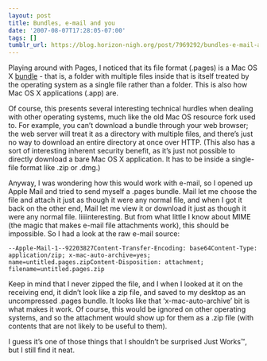 ```yaml
---
layout: post
title: Bundles, e-mail and you
date: '2007-08-07T17:28:05-07:00'
tags: []
tumblr_url: https://blog.horizon-nigh.org/post/7969292/bundles-e-mail-and-you
---
```

Playing around with Pages, I noticed that its file format (.pages) is a Mac OS X [bundle](http://en.wikipedia.org/wiki/Bundle_(NEXTSTEP)) - that is, a folder with multiple files inside that is itself treated by the operating system as a single file rather than a folder. This is also how Mac OS X applications (.app) are.

Of course, this presents several interesting technical hurdles when dealing with other operating systems, much like the old Mac OS resource fork used to. For example, you can’t download a bundle through your web browser; the web server will treat it as a directory with multiple files, and there’s just no way to download an entire directory at once over HTTP. (This also has a sort of interesting inherent security benefit, as it’s just not possible to directly download a bare Mac OS X application. It has to be inside a single-file format like .zip or .dmg.)

Anyway, I was wondering how this would work with e-mail, so I opened up Apple Mail and tried to send myself a .pages bundle. Mail let me choose the file and attach it just as though it were any normal file, and when I got it back on the other end, Mail let me view it or download it just as though it were any normal file. Iiiiinteresting. But from what little I know about MIME (the magic that makes e-mail file attachments work), this should be impossible. So I had a look at the raw e-mail source:

`--Apple-Mail-1--92203827Content-Transfer-Encoding: base64Content-Type: application/zip; x-mac-auto-archive=yes; name=untitled.pages.zipContent-Disposition: attachment; filename=untitled.pages.zip`

Keep in mind that I never zipped the file, and I when I looked at it on the receiving end, it didn’t look like a zip file, and saved to my desktop as an uncompressed .pages bundle. It looks like that ‘x-mac-auto-archive’ bit is what makes it work. Of course, this would be ignored on other operating systems, and so the attachment would show up for them as a .zip file (with contents that are not likely to be useful to them).

I guess it’s one of those things that I shouldn’t be surprised Just Works™, but I still find it neat.


